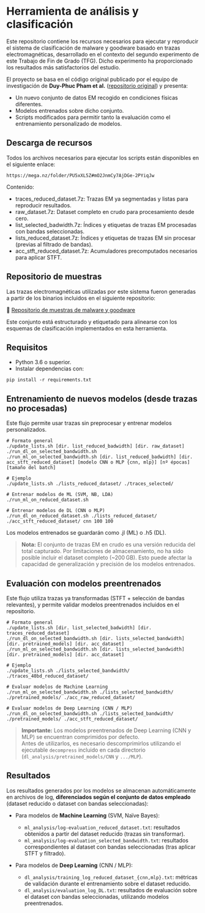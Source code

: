 # Herramienta de análisis y clasificación

Este repositorio contiene los recursos necesarios para ejecutar y reproducir el sistema de clasificación de malware y goodware basado en trazas electromagnéticas, desarrollado en el contexto del segundo experimento de este Trabajo de Fin de Grado (TFG). Dicho experimento ha proporcionado los resultados más satisfactorios del estudio.

El proyecto se basa en el código original publicado por el equipo de investigación de **Duy-Phuc Pham et al.** ([repositorio original](https://github.com/ahma-hub/analysis)) y presenta:
- Un nuevo conjunto de datos EM recogido en condiciones físicas diferentes.
- Modelos entrenados sobre dicho conjunto.
- Scripts modificados para permitir tanto la evaluación como el entrenamiento personalizado de modelos.

## Descarga de recursos

Todos los archivos necesarios para ejecutar los scripts están disponibles en el siguiente enlace:
```
https://mega.nz/folder/PU5xXL5Z#mO2JnmCy7AjDGe-2PYiqJw
```

Contenido:
- traces_reduced_dataset.7z: Trazas EM ya segmentadas y listas para reproducir resultados.
- raw_dataset.7z: Dataset completo en crudo para procesamiento desde cero.
- list_selected_badwidth.7z: Índices y etiquetas de trazas EM procesadas con bandas seleccionadas.
- lists_reduced_dataset.7z: Índices y etiquetas de trazas EM sin procesar (previas al filtrado de bandas).
- acc_stft_reduced_dataset.7z: Acumuladores precomputados necesarios para aplicar STFT.

## Repositorio de muestras

Las trazas electromagnéticas utilizadas por este sistema fueron generadas a partir de los binarios incluidos en el siguiente repositorio:

🔗 [Repositorio de muestras de malware y goodware](https://github.com/AlejandroMoreno2000/dataset/)

Este conjunto está estructurado y etiquetado para alinearse con los esquemas de clasificación implementados en esta herramienta.

## Requisitos

- Python 3.6 o superior.
- Instalar dependencias con:
```
pip install -r requirements.txt
```

## Entrenamiento de nuevos modelos (desde trazas no procesadas)

Este flujo permite usar trazas sin preprocesar y entrenar modelos personalizados.

```
# Formato general
./update_lists.sh [dir. list_reduced_badwidth] [dir. raw_dataset]
./run_dl_on_selected_bandwidth.sh 
./run_ml_on_selected_bandwidth.sh [dir. list_reduced_badwidth] [dir. acc_stft_reduced_dataset] [modelo CNN o MLP {cnn, mlp}] [nº épocas] [tamaño del batch]
```

```
# Ejemplo
./update_lists.sh ./lists_reduced_dataset/ ./traces_selected/

# Entrenar modelos de ML (SVM, NB, LDA)
./run_ml_on_reduced_dataset.sh

# Entrenar modelos de DL (CNN o MLP)
./run_dl_on_reduced_dataset.sh ./lists_reduced_dataset/ ./acc_stft_reduced_dataset/ cnn 100 100
```

Los modelos entrenados se guardarán como .jl (ML) o .h5 (DL).

> **Nota:** El conjunto de trazas EM en crudo es una versión reducida del total capturado. Por limitaciones de almacenamiento, no ha sido posible incluir el dataset completo (~200 GB). Esto puede afectar la capacidad de generalización y precisión de los modelos entrenados.

## Evaluación con modelos preentrenados 

Este flujo utiliza trazas ya transformadas (STFT + selección de bandas relevantes), y permite validar modelos preentrenados incluidos en el repositorio.

```
# Formato general
./update_lists.sh [dir. list_selected_badwidth] [dir. traces_reduced_dataset]
./run_dl_on_selected_bandwidth.sh [dir. lists_selected_bandwidth] [dir. pretrained_models] [dir. acc_dataset]
./run_ml_on_selected_bandwidth.sh [dir. lists_selected_bandwidth] [dir. pretrained_models] [dir. acc_dataset]
```

```
# Ejemplo
./update_lists.sh ./lists_selected_bandwidth/ ./traces_40bd_reduced_dataset/

# Evaluar modelos de Machine Learning
./run_ml_on_selected_bandwidth.sh ./lists_selected_bandwidth/ ./pretrained_models/ ./acc_raw_reduced_dataset/

# Evaluar modelos de Deep Learning (CNN / MLP)
./run_dl_on_selected_bandwidth.sh ./lists_selected_bandwidth/ ./pretrained_models/ ./acc_stft_reduced_dataset/
```
> **Importante:** Los modelos preentrenados de Deep Learning (CNN y MLP) se encuentran comprimidos por defecto.  
> Antes de utilizarlos, es necesario descomprimirlos utilizando el ejecutable `decompress` incluido en cada directorio (`dl_analysis/pretrained_models/CNN` y `.../MLP`).  

## Resultados

Los resultados generados por los modelos se almacenan automáticamente en archivos de log, **diferenciados según el conjunto de datos empleado** (dataset reducido o dataset con bandas seleccionadas):

- Para modelos de **Machine Learning** (SVM, Naïve Bayes):
  - `ml_analysis/log-evaluation_reduced_dataset.txt`: resultados obtenidos a partir del dataset reducido (trazas sin transformar).
  - `ml_analysis/log-evaluation_selected_bandwidth.txt`: resultados correspondientes al dataset con bandas seleccionadas (tras aplicar STFT y filtrado).

- Para modelos de **Deep Learning** (CNN / MLP):
  - `dl_analysis/training_log_reduced_dataset_{cnn,mlp}.txt`: métricas de validación durante el entrenamiento sobre el dataset reducido.
  - `dl_analysis/evaluation_log_DL.txt`: resultados de evaluación sobre el dataset con bandas seleccionadas, utilizando modelos preentrenados.
